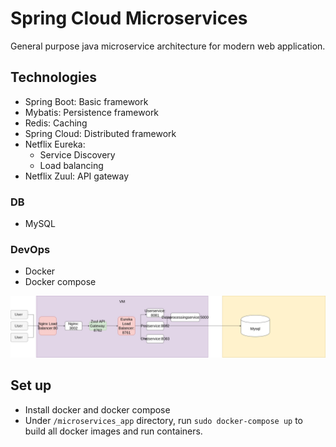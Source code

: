 # Spring Cloud Microservices
General purpose java microservice architecture for modern web application.

## Technologies
* Spring Boot: Basic framework
* Mybatis: Persistence framework
* Redis: Caching
* Spring Cloud: Distributed framework
* Netflix Eureka: 
  * Service Discovery
  * Load balancing
* Netflix Zuul: API gateway
### DB
* MySQL
### DevOps
* Docker
* Docker compose

![Alt](microservices_architecture.png)

## Set up
* Install docker and docker compose
* Under `/microservices_app` directory, run `sudo docker-compose up` to build all docker images and run containers.
